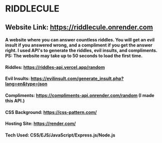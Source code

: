 # RIDDLECULE
## Website Link: https://riddlecule.onrender.com
#### A website where you can answer countless riddles. You will get an evil insult if you answered wrong, and a compliment if you get the answer right. I used API's to generate the riddles, evil insults, and compliments. PS: The website may take up to 50 seconds to load the first time.
#### Riddles: https://riddles-api.vercel.app/random
#### Evil Insults: https://evilinsult.com/generate_insult.php?lang=en&type=json
#### Compliments: https://compliments-api.onrender.com/random (I made this API.)
#### CSS Background: https://css-pattern.com/
#### Hosting Site: https://render.com/

#### Tech Used: CSS/EJS/JavaScript/Express.js/Node.js
